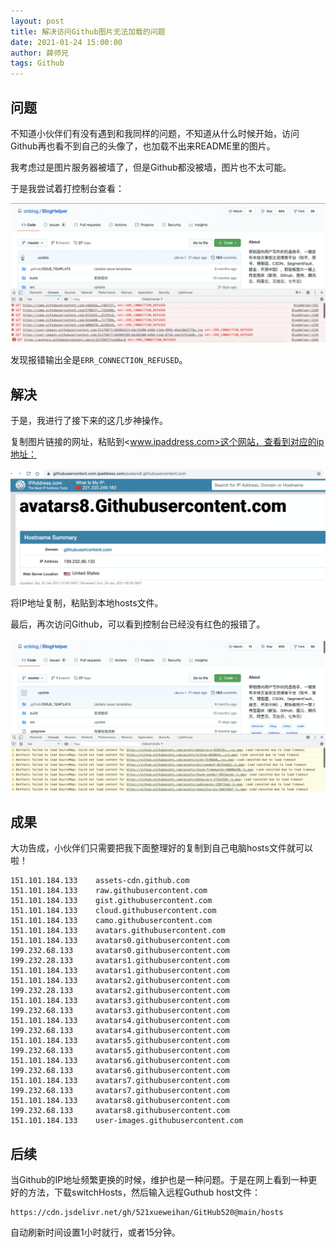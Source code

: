 ```yaml
---
layout: post
title: 解决访问Github图片无法加载的问题
date: 2021-01-24 15:00:00
author: 薛师兄
tags: Github
---
```


## 问题

不知道小伙伴们有没有遇到和我同样的问题，不知道从什么时候开始，访问Github再也看不到自己的头像了，也加载不出来README里的图片。

我考虑过是图片服务器被墙了，但是Github都没被墙，图片也不太可能。

于是我尝试着打控制台查看：

![](./20210124Github网站的图片不显示如何解决/image-20210124173253941.png)

发现报错输出全是`ERR_CONNECTION_REFUSED`。

## 解决

于是，我进行了接下来的这几步神操作。

复制图片链接的网址，粘贴到<www.ipaddress.com>这个网站，查看到对应的ip地址：

![](./20210124Github网站的图片不显示如何解决/image-20210124180918460.png)

将IP地址复制，粘贴到本地hosts文件。

最后，再次访问Github，可以看到控制台已经没有红色的报错了。

![](./20210124Github网站的图片不显示如何解决/image-20210124181306898.png)

## 成果

大功告成，小伙伴们只需要把我下面整理好的复制到自己电脑hosts文件就可以啦！

```
151.101.184.133    assets-cdn.github.com
151.101.184.133    raw.githubusercontent.com
151.101.184.133    gist.githubusercontent.com
151.101.184.133    cloud.githubusercontent.com
151.101.184.133    camo.githubusercontent.com
151.101.184.133    avatars.githubusercontent.com
151.101.184.133    avatars0.githubusercontent.com
199.232.68.133     avatars0.githubusercontent.com
199.232.28.133     avatars1.githubusercontent.com
151.101.184.133    avatars1.githubusercontent.com
151.101.184.133    avatars2.githubusercontent.com
199.232.28.133     avatars2.githubusercontent.com
151.101.184.133    avatars3.githubusercontent.com
199.232.68.133     avatars3.githubusercontent.com
151.101.184.133    avatars4.githubusercontent.com
199.232.68.133     avatars4.githubusercontent.com
151.101.184.133    avatars5.githubusercontent.com
199.232.68.133     avatars5.githubusercontent.com
151.101.184.133    avatars6.githubusercontent.com
199.232.68.133     avatars6.githubusercontent.com
151.101.184.133    avatars7.githubusercontent.com
199.232.68.133     avatars7.githubusercontent.com
151.101.184.133    avatars8.githubusercontent.com
199.232.68.133     avatars8.githubusercontent.com
151.101.184.133    user-images.githubusercontent.com
```

## 后续

当Github的IP地址频繁更换的时候，维护也是一种问题。于是在网上看到一种更好的方法，下载switchHosts，然后输入远程Guthub host文件：

```
https://cdn.jsdelivr.net/gh/521xueweihan/GitHub520@main/hosts
```

自动刷新时间设置1小时就行，或者15分钟。

